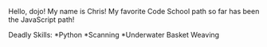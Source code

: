Hello, dojo!  My name is Chris!
My favorite Code School path so far has been the JavaScript path!

Deadly Skills:
*Python
*Scanning
*Underwater Basket Weaving
